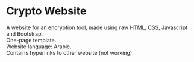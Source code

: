 # Crypto Website
A website for an encryption tool, made using raw HTML, CSS, Javascript and Bootstrap.<br />
One-page template.<br />
Website language: Arabic.<br />
Contains hyperlinks to other website (not working).
